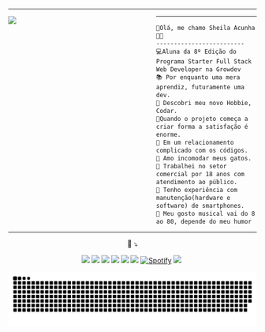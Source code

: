 <hr>
<img align="left" width="300" src="https://www.alura.com.br/artigos/assets/hello-world-em-varias-linguagens/imagem1.gif" />
<hr>

```
👋Olá, me chamo Sheila Acunha🏳️‍🌈
-------------------------
💻Aluna da 8º Edição do Programa Starter Full Stack Web Developer na Growdev
📚 Por enquanto uma mera aprendiz, futuramente uma dev.
📝 Descobri meu novo Hobbie, Codar. 
🌟Quando o projeto começa a criar forma a satisfação é enorme.
💖 Em um relacionamento complicado com os códigos.
🚩 Amo incomodar meus gatos.
🔭 Trabalhei no setor comercial por 18 anos com atendimento ao público.
🌱 Tenho experiência com manutenção(hardware e software) de smartphones.
🎵 Meu gosto musical vai do 8 ao 80, depende do meu humor

```
<hr>


<p align="center">
  💌 ⤵️
</p>




<p align="center"> <img src="https://cdn.jsdelivr.net/gh/devicons/devicon/icons/html5/html5-original-wordmark.svg"style="height: 4rem" />
  <img src="https://cdn.jsdelivr.net/gh/devicons/devicon/icons/css3/css3-original-wordmark.svg" style="height: 4rem" />
  <img src="https://cdn.jsdelivr.net/gh/devicons/devicon/icons/javascript/javascript-plain.svg" style="height: 4rem" />
  <img src="https://cdn.jsdelivr.net/gh/devicons/devicon/icons/bootstrap/bootstrap-plain-wordmark.svg" style="height: 4rem" />
  <img src="https://cdn.jsdelivr.net/gh/devicons/devicon/icons/git/git-plain.svg" style="height: 4rem" />
   <a href="https://www.linkedin.com/in/sheilaacunha90/" alt="Linkedin">
   <img src="https://img.shields.io/badge/-Linkedin-0e76a8?style=for-the-badge&logo=Linkedin&logoColor=black&link=https://www.linkedin.com/in/keidsonroby/" /></a>
   <a href="https://open.spotify.com/user/31ddady2ax3sypzpwez7ptbpqigy?si=defcbec6d9584d3e" target="_blank">
   <img alt="Spotify"src="https://img.shields.io/badge/Spotify-1ED760?&style=for-the-badge&logo=spotify&logoColor=black"></a>
   <a href="mailto:sheilaacunha1990@gmail.com"><img src="https://img.shields.io/badge/-Gmail-%23333?style=for-the-badge&logo=gmail&logoColor=black"></a>
   <a href="http://discordapp.com/users/953979290922389546#3848"><img src="https://img.shields.io/badge/Discord-5865F2?style=for-the-badge&logo=discord&logoColor=black" alt=""></a>
 
      
</p>

<div align="left">
  <a href="https://1999azzar.github.io/1999AZZAR/">
  <img  src="https://github.com/1999AZZAR/1999AZZAR/blob/main/resources/img/grid-snake.svg"
       alt="snake" /></a>
</div>




<!--


  <img align="left" width="300" src="https://raw.githubusercontent.com/tonynguyenit18/tonynguyenit18/main/static/code-guy.jpeg">
<img align="right" width="300" height="200" src="https://deliriumnerd.com/wp-content/uploads/2016/03/vl5eatk.gif">
  
```
🌟💖🎵
Um bom café da manhã na cia 
de uma boa música, o dia
rende mais. #FICAADICA

```







